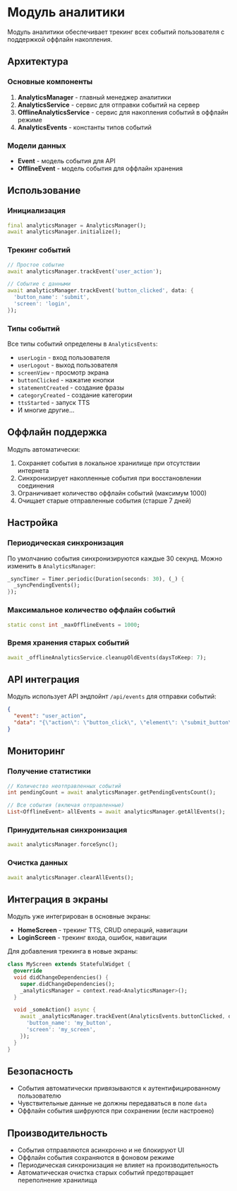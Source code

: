 # Модуль аналитики

Модуль аналитики обеспечивает трекинг всех событий пользователя с поддержкой оффлайн накопления.

## Архитектура

### Основные компоненты

1. **AnalyticsManager** - главный менеджер аналитики
2. **AnalyticsService** - сервис для отправки событий на сервер
3. **OfflineAnalyticsService** - сервис для накопления событий в оффлайн режиме
4. **AnalyticsEvents** - константы типов событий

### Модели данных

- **Event** - модель события для API
- **OfflineEvent** - модель события для оффлайн хранения

## Использование

### Инициализация

```dart
final analyticsManager = AnalyticsManager();
await analyticsManager.initialize();
```

### Трекинг событий

```dart
// Простое событие
await analyticsManager.trackEvent('user_action');

// Событие с данными
await analyticsManager.trackEvent('button_clicked', data: {
  'button_name': 'submit',
  'screen': 'login',
});
```

### Типы событий

Все типы событий определены в `AnalyticsEvents`:

- `userLogin` - вход пользователя
- `userLogout` - выход пользователя
- `screenView` - просмотр экрана
- `buttonClicked` - нажатие кнопки
- `statementCreated` - создание фразы
- `categoryCreated` - создание категории
- `ttsStarted` - запуск TTS
- И многие другие...

## Оффлайн поддержка

Модуль автоматически:

1. Сохраняет события в локальное хранилище при отсутствии интернета
2. Синхронизирует накопленные события при восстановлении соединения
3. Ограничивает количество оффлайн событий (максимум 1000)
4. Очищает старые отправленные события (старше 7 дней)

## Настройка

### Периодическая синхронизация

По умолчанию события синхронизируются каждые 30 секунд. Можно изменить в `AnalyticsManager`:

```dart
_syncTimer = Timer.periodic(Duration(seconds: 30), (_) {
  _syncPendingEvents();
});
```

### Максимальное количество оффлайн событий

```dart
static const int _maxOfflineEvents = 1000;
```

### Время хранения старых событий

```dart
await _offlineAnalyticsService.cleanupOldEvents(daysToKeep: 7);
```

## API интеграция

Модуль использует API эндпойнт `/api/events` для отправки событий:

```json
{
  "event": "user_action",
  "data": "{\"action\": \"button_click\", \"element\": \"submit_button\"}"
}
```

## Мониторинг

### Получение статистики

```dart
// Количество неотправленных событий
int pendingCount = await analyticsManager.getPendingEventsCount();

// Все события (включая отправленные)
List<OfflineEvent> allEvents = await analyticsManager.getAllEvents();
```

### Принудительная синхронизация

```dart
await analyticsManager.forceSync();
```

### Очистка данных

```dart
await analyticsManager.clearAllEvents();
```

## Интеграция в экраны

Модуль уже интегрирован в основные экраны:

- **HomeScreen** - трекинг TTS, CRUD операций, навигации
- **LoginScreen** - трекинг входа, ошибок, навигации

Для добавления трекинга в новые экраны:

```dart
class MyScreen extends StatefulWidget {
  @override
  void didChangeDependencies() {
    super.didChangeDependencies();
    _analyticsManager = context.read<AnalyticsManager>();
  }

  void _someAction() async {
    await _analyticsManager.trackEvent(AnalyticsEvents.buttonClicked, data: {
      'button_name': 'my_button',
      'screen': 'my_screen',
    });
  }
}
```

## Безопасность

- События автоматически привязываются к аутентифицированному пользователю
- Чувствительные данные не должны передаваться в поле `data`
- Оффлайн события шифруются при сохранении (если настроено)

## Производительность

- События отправляются асинхронно и не блокируют UI
- Оффлайн события сохраняются в фоновом режиме
- Периодическая синхронизация не влияет на производительность
- Автоматическая очистка старых событий предотвращает переполнение хранилища
